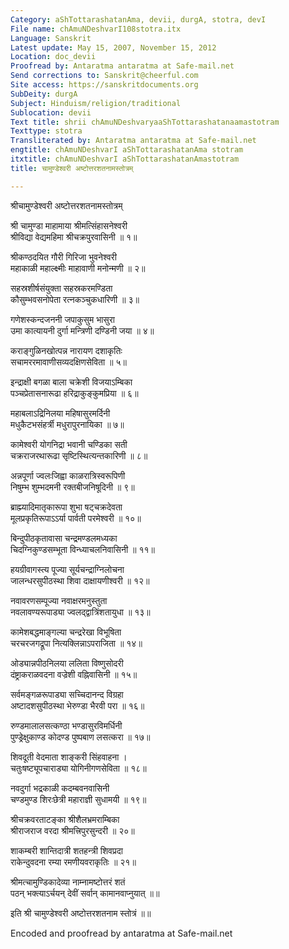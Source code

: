 ```yaml
---
Category: aShTottarashatanAma, devii, durgA, stotra, devI
File name: chAmuNDeshvarI108stotra.itx
Language: Sanskrit
Latest update: May 15, 2007, November 15, 2012
Location: doc_devii
Proofread by: Antaratma antaratma at Safe-mail.net
Send corrections to: Sanskrit@cheerful.com
Site access: https://sanskritdocuments.org
SubDeity: durgA
Subject: Hinduism/religion/traditional
Sublocation: devii
Text title: shrii chAmuNDeshvaryaaShTottarashatanaamastotram
Texttype: stotra
Transliterated by: Antaratma antaratma at Safe-mail.net
engtitle: chAmuNDeshvarI aShTottarashatanAma stotram
itxtitle: chAmuNDeshvarI aShTottarashatanAmastotram
title: चामुण्डेश्वरी अष्टोत्तरशतनामस्तोत्रम्

---
```

  
 श्रीचामुण्डेश्वरी अष्टोत्तरशतनामस्तोत्रम्   
  
श्री चामुण्डा माहामाया श्रीमत्सिंहासनेश्वरी  
श्रीविद्या वेद्यमहिमा श्रीचक्रपुरवासिनी ॥ १॥  
  
श्रीकण्ठदयित गौरी गिरिजा भुवनेश्वरी  
महाकाळी महाल्क्ष्मीः माहावाणी मनोन्मणी ॥ २॥  
  
सहस्रशीर्षसंयुक्ता सहस्रकरमण्डिता  
कौसुम्भवसनोपेता रत्नकञ्चुकधारिणी ॥ ३॥  
  
गणेशस्कन्दजननी जपाकुसुम भासुरा  
उमा कात्यायनी दुर्गा मन्त्रिणी दण्डिनी जया ॥ ४॥  
  
कराङ्गुळिनखोत्पन्न नारायण दशाकृतिः  
सचामररमावाणीसव्यदक्षिणसेविता ॥ ५॥  
  
इन्द्राक्षी बगळा बाला चक्रेशी विजयाऽम्बिका  
पञ्चप्रेतासनारूढा हरिद्राकुङ्कुमप्रिया ॥ ६॥  
  
महाबलाऽद्रिनिलया महिषासुरमर्दिनी  
मधुकैटभसंहर्त्री मधुरापुरनायिका ॥ ७॥  
  
कामेश्वरी योगनिद्रा भवानी चण्डिका सती  
चक्रराजरथारूढा सृष्टिस्थित्यन्तकारिणी ॥ ८॥  
  
अन्नपूर्णा ज्वलःजिह्वा काळरात्रिस्वरूपिणी  
निषुम्भ शुम्भदमनी रक्तबीजनिषूदिनी ॥ ९॥  
  
ब्राह्म्यादिमातृकारूपा शुभा षट्चक्रदेवता  
मूलप्रकृतिरूपाऽऽर्या पार्वती परमेश्वरी ॥ १०॥  
  
बिन्दुपीठकृतावासा चन्द्रमण्डलमध्यका  
चिदग्निकुण्डसम्भूता विन्ध्याचलनिवासिनी ॥ ११॥  
  
हयग्रीवागस्त्य पूज्या सूर्यचन्द्राग्निलोचना  
जालन्धरसुपीठस्था शिवा दाक्षायणीश्वरी ॥ १२॥  
  
नवावरणसम्पूज्या नवाक्षरमनुस्तुता  
नवलावण्यरूपाड्या ज्वलद्द्वात्रिंशतायुधा ॥ १३॥  
  
कामेशबद्धमाङ्गल्या चन्द्ररेखा विभूषिता  
चरचरजगद्रूपा नित्यक्लिन्नाऽपराजिता ॥ १४॥  
  
ओड्यान्नपीठनिलया ललिता विष्णुसोदरी  
दंष्ट्राकराळवदना वज्रेशी वह्निवासिनी ॥ १५॥  
  
सर्वमङ्गळरूपाड्या सच्चिदानन्द विग्रहा  
अष्टादशसुपीठस्था भेरुण्डा भैरवी परा ॥ १६॥  
  
रुण्डमालालसत्कण्ठा भण्डासुरविमर्धिनी  
पुण्ड्रेक्षुकाण्ड कोदण्ड पुष्पबाण लसत्करा ॥ १७॥  
  
शिवदूती वेदमाता शाङ्करी सिंहवाहना ।  
चतुःषष्ट्यूपचाराड्या योगिनीगणसेविता ॥ १८॥  
  
नवदुर्गा भद्रकाळी कदम्बवनवासिनी  
चण्डमुण्ड शिरःछेत्री महाराज्ञी सुधामयी ॥ १९॥  
  
श्रीचक्रवरताटङ्का श्रीशैलभ्रमराम्बिका  
श्रीराजराज वरदा श्रीमत्त्रिपुरसुन्दरी ॥ २०॥  
  
शाकम्बरी शान्तिदात्री शतहन्त्री शिवप्रदा  
राकेन्दुवदना रम्या रमणीयवराकृतिः ॥ २१॥  
  
श्रीमत्चामुण्डिकादेव्या नाम्नामष्टोत्तरं शतं  
पठन् भक्त्याऽर्चयन् देवीं सर्वान् कामानवाप्नुयात् ॥॥  
  
इति श्री चामुण्डेश्वरी अष्टोत्तरशतनाम स्तोत्रं ॥॥  
  
  
Encoded and proofread by antaratma at Safe-mail.net  
  
